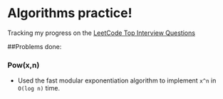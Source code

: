 # Algorithms practice!
Tracking my progress on the [LeetCode Top Interview Questions](https://leetcode.com/problem-list/wpwgkgt/)

##Problems done:
### Pow(x,n)
- Used the fast modular exponentiation algorithm to implement `x^n` in `O(log n)` time.
